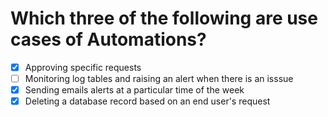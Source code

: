 # Which three of the following are use cases of Automations?

- [x] Approving specific requests
- [ ] Monitoring log tables and raising an alert when there is an isssue
- [x] Sending emails alerts at a particular time of the week
- [x] Deleting a database record based on an end user's request